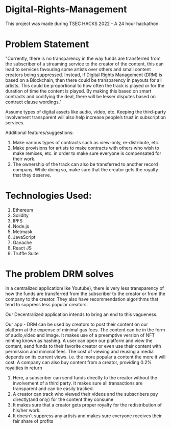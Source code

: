 # Digital-Rights-Management
This project was made during TSEC HACKS 2022 - A 24 hour hackathon. 

# Problem Statement
"Currently, there is no transparency in the way funds are transferred from the subscriber of a streaming service to the creator of the content, this can lead to services favouring some artists over others and small content creators being suppressed.
Instead, if Digital Rights Management (DRM) is based on a Blockchain, then there could be transparency in payouts for all artists. 
This could be proportional to how often the track is played or for the duration of time the content is played. By making this based on smart contracts and codifying the deal, there will be lesser disputes based on contract clause wordings."

Assume types of digital assets like audio, video, etc.
Keeping the third-party involvement transparent will also help increase people’s trust in subscription services.

Additional features/suggestions:
1. Make various types of contracts such as view-only, re-distribute, etc.
2. Make provisions for artists to make contracts with others who wish to make remixes, etc. in order to make sure everyone is compensated for their work.
3. The ownership of the track can also be transferred to another record company. While doing so, make sure that the creator gets the royalty that they deserve.

# Technologies Used:
1. Ethereum
2. Solidity
3. IPFS
4. Node.js
5. Metmask
6. JavaScript
7. Ganache
8. React JS
9. Truffle Suite

# The problem DRM solves
In a centralized application(like Youtube), there is very less transparency of how the funds are transferred from the subscriber to the creator or from the company to the creator. They also have recommendation algorithms that tend to suppress less popular creators.

Our Decentralized application intends to bring an end to this vagueness.

Our app - DRM can be used by creators to post their content on our platform at the expense of minimal gas fees. The content can be in the form of audio,video and image. It makes use of a preemptive version of NFT minting known as hashing.
A user can open our platform and view the content, send funds to their favorite creator or even use their content with permission and minimal fees.
The cost of viewing and reusing a media depends on its current views. i.e. the more popular a content the more it will cost.
A company can also buy content from a creator, providing 0.2% royalties in return

1. Here, a subscriber can send funds directly to the creator without the involvement of a third party. It makes sure all transactions are transparent and can be easily tracked.
2. A creator can track who viewed their videos and the subscribers pay directly(and only) for the content they consume
3. It makes sure that a creator gets proper royalty for the redistribution of his/her work.
4. It doesn't suppress any artists and makes sure everyone receives their fair share of profits

